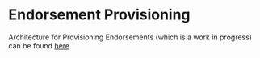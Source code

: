 # Endorsement Provisioning

Architecture for Provisioning Endorsements (which is a work in progress) can be found [here](../diagrams/provisioning-architecture.drawio.png)
